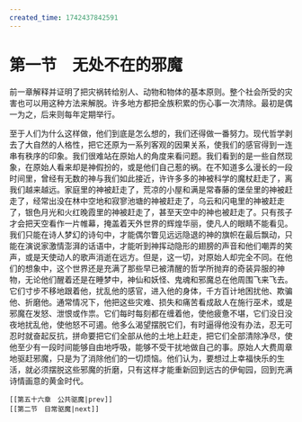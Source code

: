 ```yaml
---
created_time: 1742437842591
---
```

# 第一节　无处不在的邪魔

前一章解释并证明了把灾祸转给别人、动物和物体的基本原则。整个社会所受的灾害也可以用这种方法来解脱。许多地方都把全族积累的伤心事一次清除。最初是偶一为之，后来则每年定期举行。

至于人们为什么这样做，他们到底是怎么想的，我们还得做一番努力。现代哲学剥去了大自然的人格性，把它还原为一系列客观的因果关系，使我们的感官得到一连串有秩序的印象。我们很难站在原始人的角度来看问题。我们看到的是一些自然现象，在原始人看来却是神假扮的，或是他们自己惹的祸。在不知道多么漫长的一段时间里，曾经有无数的神与我们如此接近，许许多多的神被科学的魔杖赶走了，离我们越来越远。家庭里的神被赶走了，荒凉的小屋和满是常春藤的堡垒里的神被赶走了，经常出没在林中空地和寂寥池塘的神被赶走了，乌云和闪电里的神被赶走了，银色月光和火红晚霞里的神被赶走了，甚至天空中的神也被赶走了。只有孩子才会把天空看作一片帷幕，掩盖着天外世界的辉煌华丽，使凡人的眼睛不能看见。我们只能在诗人梦幻的诗句中，才能偶尔瞥见远远隐退的神的旗帜在最后飘动，只能在演说家激情澎湃的话语中，才能听到神挥动隐形的翅膀的声音和他们嘲弄的笑声，或是天使动人的歌声消逝在远方。但是，这一切，对原始人却完全不同。在他们的想象中，这个世界还是充满了那些早已被清醒的哲学所抛弃的奇装异服的神物，无论他们醒着还是在睡梦中，神仙和妖怪、鬼魂和邪魔总在他周围飞来飞去。它们寸步不移地跟着他，扰乱他的感官，进入他的身体，千方百计地困扰他、欺骗他、折磨他。通常情况下，他把这些灾难、损失和痛苦看成敌人在施行巫术，或是邪魔在发怒、泄恨或作祟。它们每时每刻都在缠着他，使他疲惫不堪，它们没日没夜地扰乱他，使他怒不可遏。他多么渴望摆脱它们，有时逼得他没有办法，忍无可忍时就奋起反抗，拼命要把它们全部从他的土地上赶走，把它们全部清除净尽，使他至少有一段时间能够自由地呼吸，能够不受干扰地做自己的事。原始人大费周章地驱赶邪魔，只是为了消除他们的一切烦恼。他们认为，要想过上幸福快乐的生活，就必须摆脱这些邪魔的折磨，只有这样才能重新回到远古的伊甸园，回到充满诗情画意的黄金时代。

```booknav
[[第五十六章　公共驱魔|prev]]
[[第二节　日常驱魔|next]]
```